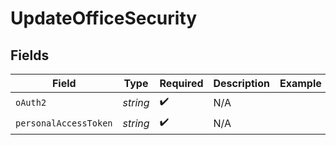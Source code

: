 # UpdateOfficeSecurity


## Fields

| Field                 | Type                  | Required              | Description           | Example               |
| --------------------- | --------------------- | --------------------- | --------------------- | --------------------- |
| `oAuth2`              | *string*              | :heavy_check_mark:    | N/A                   |                       |
| `personalAccessToken` | *string*              | :heavy_check_mark:    | N/A                   |                       |